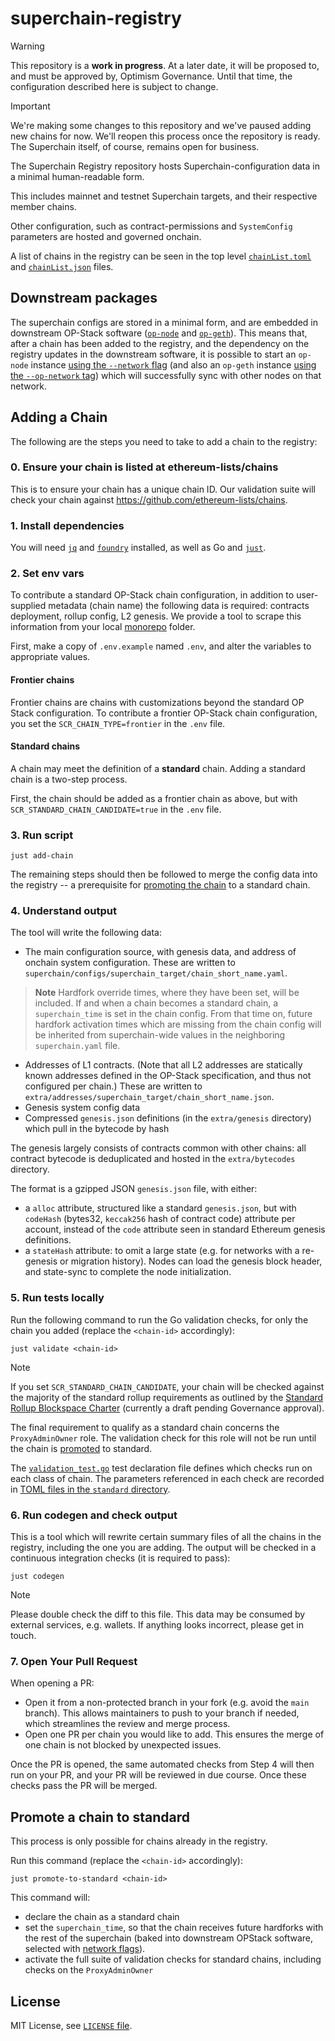 # superchain-registry

> [!WARNING]
> This repository is a **work in progress**.  At a later date, it will be proposed to, and must be approved by, Optimism Governance.  Until that time, the configuration described here is subject to change.

> [!IMPORTANT]
> We're making some changes to this repository and we've paused adding new chains for now. We'll reopen this process once the repository is ready. The Superchain itself, of course, remains open for business.

The Superchain Registry repository hosts Superchain-configuration data in a minimal human-readable form.

This includes mainnet and testnet Superchain targets, and their respective member chains.

Other configuration, such as contract-permissions and `SystemConfig` parameters are hosted and governed onchain.

A list of chains in the registry can be seen in the top level [`chainList.toml`](./chainList.toml) and [`chainList.json`](./chainList.json) files.

## Downstream packages
The superchain configs are stored in a minimal form, and are embedded in downstream OP-Stack software ([`op-node`](https://github.com/ethereum-optimism/optimism) and [`op-geth`](https://github.com/ethereum-optimism/op-geth)). This means that, after a chain has been added to the registry, and the dependency on the registry updates in the downstream software, it is possible to start an `op-node` instance [using the `--network` flag](https://docs.optimism.io/builders/node-operators/configuration/consensus-config#network) (and also an `op-geth` instance [using the `--op-network` tag](https://docs.optimism.io/builders/node-operators/configuration/execution-config#op-network-betaop-network)) which will successfully sync with other nodes on that network.

## Adding a Chain

The following are the steps you need to take to add a chain to the registry:

### 0. Ensure your chain is listed at ethereum-lists/chains
This is to ensure your chain has a unique chain ID. Our validation suite will check your chain against https://github.com/ethereum-lists/chains.


### 1. Install dependencies
You will need [`jq`](https://jqlang.github.io/jq/download/) and [`foundry`](https://book.getfoundry.sh/getting-started/installation) installed, as well as Go and [`just`](https://just.systems/man/en/).

### 2. Set env vars

To contribute a standard OP-Stack chain configuration, in addition to user-supplied metadata (chain name) the following data is required: contracts deployment, rollup config, L2 genesis. We provide a tool to scrape this information from your local [monorepo](https://github.com/ethereum-optimism/optimism) folder.

First, make a copy of `.env.example` named `.env`, and alter the variables to appropriate values.
#### Frontier chains

Frontier chains are chains with customizations beyond the standard OP
Stack configuration. To contribute a frontier OP-Stack chain
configuration, you set the `SCR_CHAIN_TYPE=frontier` in the `.env` file.


#### Standard chains
A chain may meet the definition of a **standard** chain. Adding a standard chain is a two-step process.

First, the chain should be added as a frontier chain as above, but with `SCR_STANDARD_CHAIN_CANDIDATE=true` in the `.env` file.

### 3. Run script

```shell
just add-chain
```

The remaining steps should then be followed to merge the config data into the registry -- a prerequisite for [promoting the chain](#promote-a-chain-to-standard) to a standard chain.

### 4. Understand output
The tool will write the following data:
- The main configuration source, with genesis data, and address of onchain system configuration. These are written to `superchain/configs/superchain_target/chain_short_name.yaml`.
> **Note**
> Hardfork override times, where they have been set, will be included. If and when a chain becomes a standard chain, a `superchain_time` is set in the chain config. From that time on, future hardfork activation times which are missing from the chain config will be inherited from superchain-wide values in the neighboring `superchain.yaml` file.

- Addresses of L1 contracts. (Note that all L2 addresses are statically known addresses defined in the OP-Stack specification, and thus not configured per chain.) These are written to `extra/addresses/superchain_target/chain_short_name.json`.
- Genesis system config data
- Compressed `genesis.json` definitions (in the `extra/genesis` directory) which pull in the bytecode by hash

The genesis largely consists of contracts common with other chains:
all contract bytecode is deduplicated and hosted in the `extra/bytecodes` directory.

The format is a gzipped JSON `genesis.json` file, with either:
- a `alloc` attribute, structured like a standard `genesis.json`,
  but with `codeHash` (bytes32, `keccak256` hash of contract code) attribute per account,
  instead of the `code` attribute seen in standard Ethereum genesis definitions.
- a `stateHash` attribute: to omit a large state (e.g. for networks with a re-genesis or migration history).
  Nodes can load the genesis block header, and state-sync to complete the node initialization.

### 5. Run tests locally

Run the following command to run the Go validation checks, for only the chain you added (replace the `<chain-id>` accordingly):
```
just validate <chain-id>
```

> [!NOTE]
> If you set `SCR_STANDARD_CHAIN_CANDIDATE`, your chain will be checked against the majority of the standard rollup requirements as outlined by the [Standard Rollup Blockspace Charter](https://gov.optimism.io/t/season-6-draft-standard-rollup-charter/8135) (currently a draft pending Governance approval).
>
> The final requirement to qualify as a standard chain concerns the `ProxyAdminOwner` role. The validation check for this role  will not be run until the chain is [promoted](#promote-a-chain-to-standard) to standard.

The [`validation_test.go`](./validation/validation_test.go) test declaration file defines which checks run on each class of chain. The parameters referenced in each check are recorded in [TOML files in the `standard` directory](./validation/standard).

### 6. Run codegen and check output
This is a tool which will rewrite certain summary files of all the chains in the registry, including the one you are adding. The output will be checked in a continuous integration checks (it is required to pass):

```
just codegen
```

> [!NOTE]
> Please double check the diff to this file. This data may be consumed by external services, e.g. wallets. If anything looks incorrect, please get in touch.

### 7. Open Your Pull Request
When opening a PR:
- Open it from a non-protected branch in your fork (e.g. avoid the `main` branch). This allows maintainers to push to your branch if needed, which streamlines the review and merge process.
- Open one PR per chain you would like to add. This ensures the merge of one chain is not blocked by unexpected issues.

Once the PR is opened, the same automated checks from Step 4 will then run on your PR, and your PR will be reviewed in due course. Once these checks pass the PR will be merged.


## Promote a chain to standard
This process is only possible for chains already in the registry.

Run this command (replace the `<chain-id>` accordingly):
```
just promote-to-standard <chain-id>
```

This command will:
* declare the chain as a standard chain
* set the `superchain_time`, so that the chain receives future hardforks with the rest of the superchain (baked into downstream OPStack software, selected with [network flags](https://docs.optimism.io/builders/node-operators/configuration/base-config#initialization-via-network-flags)).
* activate the full suite of validation checks for standard chains, including checks on the `ProxyAdminOwner`

## License

MIT License, see [`LICENSE` file](./LICENSE).
